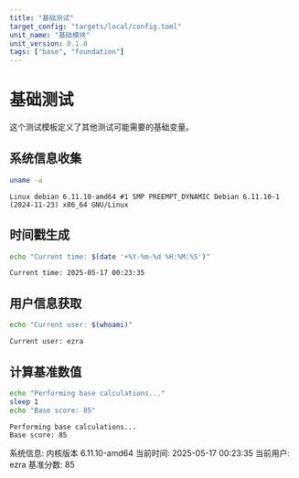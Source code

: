 ```yaml
---
title: "基础测试"
target_config: "targets/local/config.toml"
unit_name: "基础模块"
unit_version: 0.1.0
tags: ["base", "foundation"]
---
```


# 基础测试

这个测试模板定义了其他测试可能需要的基础变量。

## 系统信息收集

```bash
uname -a
```

```output {ref="collect-system"}
Linux debian 6.11.10-amd64 #1 SMP PREEMPT_DYNAMIC Debian 6.11.10-1 (2024-11-23) x86_64 GNU/Linux
```

## 时间戳生成

```bash
echo "Current time: $(date '+%Y-%m-%d %H:%M:%S')"
```

```output {ref="get-timestamp"}
Current time: 2025-05-17 00:23:35
```

## 用户信息获取

```bash
echo "Current user: $(whoami)"
```

```output {ref="get-user"}
Current user: ezra
```

## 计算基准数值

```bash
echo "Performing base calculations..."
sleep 1
echo "Base score: 85"
```

```output {ref="calc-base-values"}
Performing base calculations...
Base score: 85
```

系统信息: 内核版本 6.11.10-amd64
当前时间: 2025-05-17 00:23:35
当前用户: ezra
基准分数: 85
